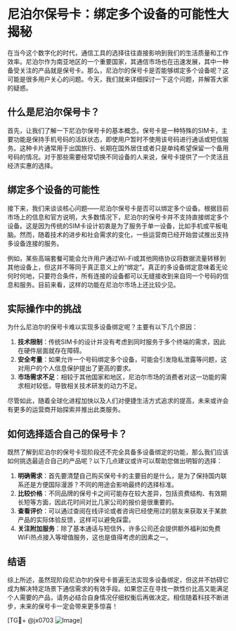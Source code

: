 # 尼泊尔保号卡：绑定多个设备的可能性大揭秘

在当今这个数字化的时代，通信工具的选择往往直接影响到我们的生活质量和工作效率。尼泊尔作为南亚地区的一个重要国家，其通信市场也在迅速发展，其中一种备受关注的产品就是保号卡。那么，尼泊尔的保号卡是否能够绑定多个设备呢？这可能是很多用户关心的问题。今天，我们就来详细探讨一下这个问题，并解答大家的疑惑。

## 什么是尼泊尔保号卡？

首先，让我们了解一下尼泊尔保号卡的基本概念。保号卡是一种特殊的SIM卡，主要功能是保持手机号码的活跃状态，即使用户暂时不使用该号码进行通话或短信服务。这种卡片通常用于出国旅行、长期在国外居住或者只是单纯希望保留一个备用号码的情况。对于那些需要经常切换不同设备的人来说，保号卡提供了一个灵活且经济实惠的选择。

## 绑定多个设备的可能性

接下来，我们来谈谈核心问题——尼泊尔保号卡是否可以绑定多个设备。根据目前市场上的信息和官方说明，大多数情况下，尼泊尔的保号卡并不支持直接绑定多个设备。这是因为传统的SIM卡设计初衷是为了服务于单一设备，比如手机或平板电脑。然而，随着技术的进步和社会需求的变化，一些运营商已经开始尝试推出支持多设备连接的服务。

例如，某些高端套餐可能会允许用户通过Wi-Fi或其他网络协议将数据流量转移到其他设备上，但这并不等同于真正意义上的“绑定”。真正的多设备绑定意味着无论何时何地，只要符合条件，所有连接的设备都可以无缝接收到来自同一个号码的信息和服务。目前来看，这样的功能在尼泊尔市场上还比较少见。

## 实际操作中的挑战

为什么尼泊尔的保号卡难以实现多设备绑定呢？主要有以下几个原因：

1. **技术限制**：传统SIM卡的设计并没有考虑到同时服务于多个终端的需求，因此在硬件层面就存在障碍。
2. **安全考量**：如果允许一个号码绑定多个设备，可能会引发隐私泄露等问题，这对用户的个人信息保护提出了更高的要求。
3. **市场需求不足**：相较于其他国家和地区，尼泊尔市场的消费者对这一功能的需求相对较低，导致相关技术研发的动力不足。

尽管如此，随着全球化进程加快以及人们对便捷生活方式追求的提高，未来或许会有更多的运营商开始探索并推出此类服务。

## 如何选择适合自己的保号卡？

既然了解到尼泊尔的保号卡现阶段还不完全具备多设备绑定的功能，那么我们应该如何挑选最适合自己的产品呢？以下几点建议或许可以帮助您做出明智的选择：

1. **明确需求**：首先要清楚自己购买保号卡的主要目的是什么，是为了保持国内联系还是方便国际漫游？不同的用途会影响最终的选择标准。
2. **比较价格**：不同品牌的保号卡之间可能存在较大差异，包括资费结构、有效期长短等方面，因此花时间对比几家公司的报价是很重要的。
3. **查看评价**：可以通过查阅在线评论或者咨询已经使用过的朋友来获取关于某款产品的实际体验反馈，这样可以避免踩雷。
4. **关注附加服务**：除了基本通话与短信外，许多公司还会提供额外福利如免费WiFi热点接入等增值服务，这也是值得考虑的因素之一。

## 结语

综上所述，虽然现阶段尼泊尔的保号卡普遍无法实现多设备绑定，但这并不妨碍它成为解决特定场景下通信需求的有效手段。如果您正在寻找一款性价比高又能满足个人需要的产品，请务必结合自身情况仔细权衡后再做决定。相信随着科技不断进步，未来的保号卡一定会带来更多惊喜！

[TG💪+ @jx0703 ![Image](https://github.com/user-attachments/assets/dbca1d08-cadb-493c-b0ec-ad6f7a83f270)]